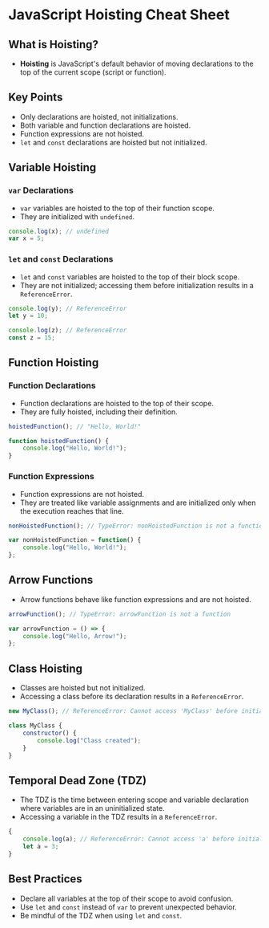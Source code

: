 
# JavaScript Hoisting Cheat Sheet

## What is Hoisting?
- **Hoisting** is JavaScript's default behavior of moving declarations to the top of the current scope (script or function).

## Key Points
- Only declarations are hoisted, not initializations.
- Both variable and function declarations are hoisted.
- Function expressions are not hoisted.
- `let` and `const` declarations are hoisted but not initialized.

## Variable Hoisting

### `var` Declarations
- `var` variables are hoisted to the top of their function scope.
- They are initialized with `undefined`.

```javascript
console.log(x); // undefined
var x = 5;
```

### `let` and `const` Declarations
- `let` and `const` variables are hoisted to the top of their block scope.
- They are not initialized; accessing them before initialization results in a `ReferenceError`.

```javascript
console.log(y); // ReferenceError
let y = 10;

console.log(z); // ReferenceError
const z = 15;
```

## Function Hoisting

### Function Declarations
- Function declarations are hoisted to the top of their scope.
- They are fully hoisted, including their definition.

```javascript
hoistedFunction(); // "Hello, World!"

function hoistedFunction() {
    console.log("Hello, World!");
}
```

### Function Expressions
- Function expressions are not hoisted.
- They are treated like variable assignments and are initialized only when the execution reaches that line.

```javascript
nonHoistedFunction(); // TypeError: nonHoistedFunction is not a function

var nonHoistedFunction = function() {
    console.log("Hello, World!");
};
```

## Arrow Functions
- Arrow functions behave like function expressions and are not hoisted.

```javascript
arrowFunction(); // TypeError: arrowFunction is not a function

var arrowFunction = () => {
    console.log("Hello, Arrow!");
};
```

## Class Hoisting
- Classes are hoisted but not initialized.
- Accessing a class before its declaration results in a `ReferenceError`.

```javascript
new MyClass(); // ReferenceError: Cannot access 'MyClass' before initialization

class MyClass {
    constructor() {
        console.log("Class created");
    }
}
```

## Temporal Dead Zone (TDZ)
- The TDZ is the time between entering scope and variable declaration where variables are in an uninitialized state.
- Accessing a variable in the TDZ results in a `ReferenceError`.

```javascript
{
    console.log(a); // ReferenceError: Cannot access 'a' before initialization
    let a = 3;
}
```

## Best Practices
- Declare all variables at the top of their scope to avoid confusion.
- Use `let` and `const` instead of `var` to prevent unexpected behavior.
- Be mindful of the TDZ when using `let` and `const`.